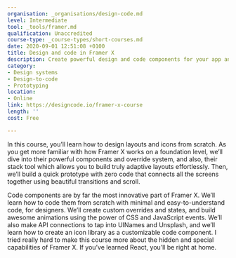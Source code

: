 ```yaml
---
organisation: _organisations/design-code.md
level: Intermediate
tool: _tools/framer.md
qualification: Unaccredited
course-type: _course-types/short-courses.md
date: 2020-09-01 12:51:08 +0100
title: Design and code in Framer X
description: Create powerful design and code components for your app and design system.
category:
- Design systems
- Design-to-code
- Prototyping
location:
- Online
link: https://designcode.io/framer-x-course
length: ''
cost: Free

---
```

In this course, you’ll learn how to design layouts and icons from scratch. As you get more familiar with how Framer X works on a foundation level, we’ll dive into their powerful components and override system, and also, their stack tool which allows you to build truly adaptive layouts effortlessly. Then, we’ll build a quick prototype with zero code that connects all the screens together using beautiful transitions and scroll.

Code components are by far the most innovative part of Framer X. We’ll learn how to code them from scratch with minimal and easy-to-understand code, for designers. We’ll create custom overrides and states, and build awesome animations using the power of CSS and JavaScript events. We’ll also make API connections to tap into UINames and Unsplash, and we’ll learn how to create an icon library as a customizable code component. I tried really hard to make this course more about the hidden and special capabilities of Framer X. If you’ve learned React, you’ll be right at home.